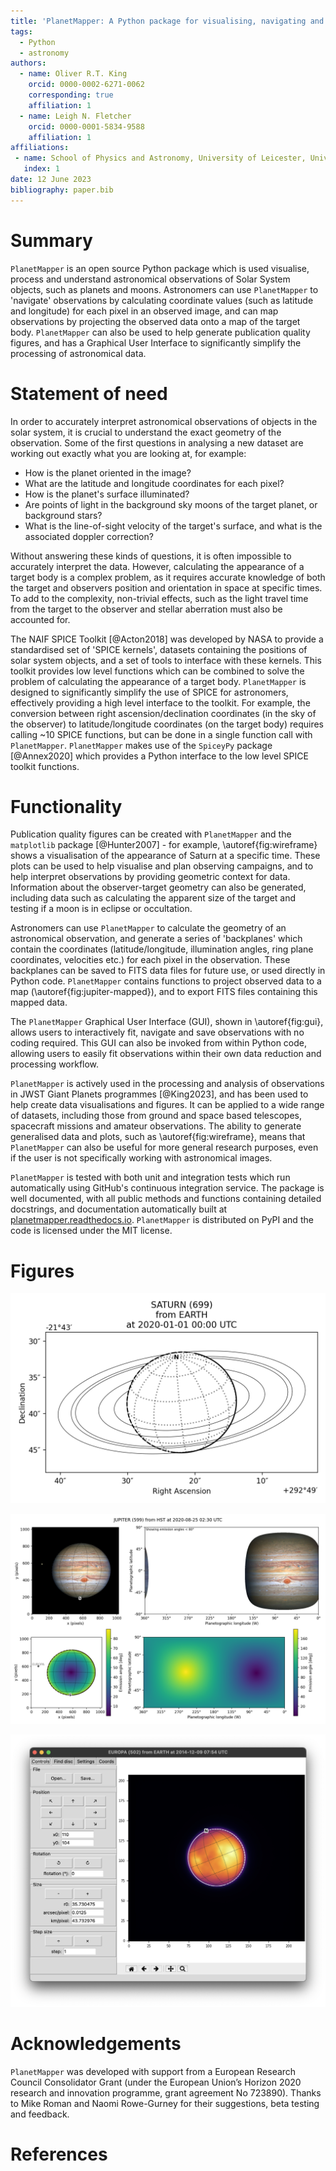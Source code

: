 ```yaml
---
title: 'PlanetMapper: A Python package for visualising, navigating and mapping Solar System observations'
tags:
  - Python
  - astronomy
authors:
  - name: Oliver R.T. King
    orcid: 0000-0002-6271-0062
    corresponding: true
    affiliation: 1
  - name: Leigh N. Fletcher
    orcid: 0000-0001-5834-9588
    affiliation: 1
affiliations:
 - name: School of Physics and Astronomy, University of Leicester, University Road, Leicester, LE1 7RH, United Kingdom
   index: 1
date: 12 June 2023
bibliography: paper.bib
---
```


# Summary
<!-- A summary describing the high-level functionality and purpose of the software for a diverse, non-specialist audience. -->
`PlanetMapper` is an open source Python package which is used visualise, process and understand astronomical observations of Solar System objects, such as planets and moons. Astronomers can use `PlanetMapper` to 'navigate' observations by calculating coordinate values (such as latitude and longitude) for each pixel in an observed image, and can map observations by projecting the observed data onto a map of the target body. `PlanetMapper` can also be used to help generate publication quality figures, and has a Graphical User Interface to significantly simplify the processing of astronomical data.

# Statement of need
<!-- A Statement of need section that clearly illustrates the research purpose of the software and places it in the context of related work. -->
In order to accurately interpret astronomical observations of objects in the solar system, it is crucial to understand the exact geometry of the observation. Some of the first questions in analysing a new dataset are working out exactly what you are looking at, for example:

- How is the planet oriented in the image? 
- What are the latitude and longitude coordinates for each pixel? 
- How is the planet's surface illuminated?
- Are points of light in the background sky moons of the target planet, or background stars?
- What is the line-of-sight velocity of the target's surface, and what is the associated doppler correction?

Without answering these kinds of questions, it is often impossible to accurately interpret the data. However, calculating the appearance of a target body is a complex problem, as it requires accurate knowledge of both the target and observers position and orientation in space at specific times. To add to the complexity, non-trivial effects, such as the light travel time from the target to the observer and stellar aberration must also be accounted for.

The NAIF SPICE Toolkit [@Acton2018] was developed by NASA to provide a standardised set of 'SPICE kernels', datasets containing the positions of solar system objects, and a set of tools to interface with these kernels. This toolkit provides low level functions which can be combined to solve the problem of calculating the appearance of a target body. `PlanetMapper` is designed to significantly simplify the use of SPICE for astronomers, effectively providing a high level interface to the toolkit. For example, the conversion between right ascension/declination coordinates (in the sky of the observer) to latitude/longitude coordinates (on the target body) requires calling ~10 SPICE functions, but can be done in a single function call with `PlanetMapper`. `PlanetMapper` makes use of the `SpiceyPy` package [@Annex2020] which provides a Python interface to the low level SPICE toolkit functions.  

# Functionality

Publication quality figures can be created with `PlanetMapper` and the `matplotlib` package [@Hunter2007] - for example, \autoref{fig:wireframe} shows a visualisation of the appearance of Saturn at a specific time. These plots can be used to help visualise and plan observing campaigns, and to help interpret observations by providing geometric context for data. Information about the observer-target geometry can also be generated, including data such as calculating the apparent size of the target and testing if a moon is in eclipse or occultation.

Astronomers can use `PlanetMapper` to calculate the geometry of an astronomical observation, and generate a series of 'backplanes' which contain the coordinates (latitude/longitude, illumination angles, ring plane coordinates, velocities etc.) for each pixel in the observation. These backplanes can be saved to FITS data files for future use, or used directly in Python code. `PlanetMapper` contains functions to project observed data to a map (\autoref{fig:jupiter-mapped}), and to export FITS files containing this mapped data.

The `PlanetMapper` Graphical User Interface (GUI), shown in \autoref{fig:gui}, allows users to interactively fit, navigate and save observations with no coding required. This GUI can also be invoked from within Python code, allowing users to easily fit observations within their own data reduction and processing workflow.

`PlanetMapper` is actively used in the processing and  analysis of observations in JWST Giant Planets programmes [@King2023], and has been used to help create data visualisations and figures. It can be applied to a wide range of datasets, including those from ground and space based telescopes, spacecraft missions and amateur observations. The ability to generate generalised data and plots, such as \autoref{fig:wireframe}, means that `PlanetMapper` can also be useful for more general research purposes, even if the user is not specifically working with astronomical images.

`PlanetMapper` is tested with both unit and integration tests which run automatically using GitHub's continuous integration service. The package is well documented, with all public methods and functions containing detailed docstrings, and documentation automatically built at [planetmapper.readthedocs.io](https://planetmapper.readthedocs.io). `PlanetMapper` is distributed on PyPI and the code is licensed under the MIT license. 

# Figures

![Saturn 'wireframe' plot generated with `PlanetMapper`, visualising the appearance of Saturn from the Earth on 1 January 2020. This plot was created with a single function call, and all elements are fully customisable.\label{fig:wireframe}](../docs/images/saturn_wireframe_radec.png)

![More complex example of `PlanetMapper`'s functionality. The navigated Jupiter observation (top left) was mapped (top right) using `PlanetMapper`. The emission angle backplanes generated with `PlanetMapper` are shown in the bottom panels. Jupiter image credit: NASA, ESA, STScI, A. Simon (Goddard Space Flight Center), and M.H. Wong (University of California, Berkeley) and the OPAL team.\label{fig:jupiter-mapped}](../docs/images/jupiter_mapped.png)

![Screenshot of the `PlanetMapper` graphical user interface being used to fit an astronomical observation. The user can adjust the location of Europa's fitted disc (the white circle) until it matches Europa's observed disc. If the observation has embedded WCS information (about the approximate telescope pointing), the disc position, rotation and size is initialised with the position derived from the WCS, so often only small manual adjustments to the disc position are needed.\label{fig:gui}](../docs/images/gui_fitting.png)


# Acknowledgements
`PlanetMapper` was developed with support from a European Research Council Consolidator Grant (under the European Union’s Horizon 2020 research and innovation programme, grant agreement No 723890). Thanks to Mike Roman and Naomi Rowe-Gurney for their suggestions, beta testing and feedback.

# References